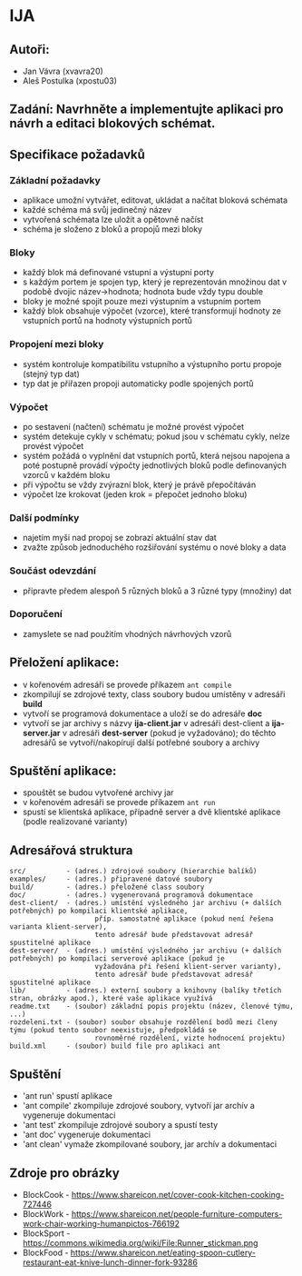 # IJA
## Autoři:
- Jan Vávra (xvavra20)
- Aleš Postulka (xpostu03)

## Zadání: Navrhněte a implementujte aplikaci pro návrh a editaci blokových schémat.

## Specifikace požadavků

### Základní požadavky
* aplikace umožní vytvářet, editovat, ukládat a načítat bloková schémata
* každé schéma má svůj jedinečný název
* vytvořená schémata lze uložit a opětovně načíst
* schéma je složeno z bloků a propojů mezi bloky
### Bloky
* každý blok má definované vstupní a výstupní porty
* s každým portem je spojen typ, který je reprezentován množinou dat v podobě dvojic název->hodnota; hodnota bude vždy typu double
* bloky je možné spojit pouze mezi výstupním a vstupním portem
* každý blok obsahuje výpočet (vzorce), které transformují hodnoty ze vstupních portů na hodnoty výstupních portů
### Propojení mezi bloky
* systém kontroluje kompatibilitu vstupního a výstupního portu propoje (stejný typ dat)
* typ dat je přiřazen propoji automaticky podle spojených portů
### Výpočet
* po sestavení (načtení) schématu je možné provést výpočet
* systém detekuje cykly v schématu; pokud jsou v schématu cykly, nelze provést výpočet
* systém požádá o vyplnění dat vstupních portů, která nejsou napojena a poté postupně provádí výpočty jednotlivých bloků podle definovaných vzorců v každém bloku
* při výpočtu se vždy zvýrazní blok, který je právě přepočítáván
* výpočet lze krokovat (jeden krok = přepočet jednoho bloku)
### Další podmínky
* najetím myši nad propoj se zobrazí aktuální stav dat
* zvažte způsob jednoduchého rozšiřování systému o nové bloky a data

### Součást odevzdání
* připravte předem alespoň 5 různých bloků a 3 různé typy (množiny) dat

### Doporučení
* zamyslete se nad použitím vhodných návrhových vzorů

## Přeložení aplikace:
* v kořenovém adresáři se provede příkazem ``ant compile``
* zkompilují se zdrojové texty, class soubory budou umístěny v adresáři **build**
* vytvoří se programová dokumentace a uloží se do adresáře **doc**
* vytvoří se jar archivy s názvy **ija-client.jar** v adresáři dest-client a **ija-server.jar** v adresáři **dest-server** (pokud je vyžadováno); do těchto adresářů se vytvoří/nakopírují další potřebné soubory a archivy

## Spuštění aplikace:
* spouštět se budou vytvořené archivy jar
* v kořenovém adresáři se provede příkazem ``ant run``
* spustí se klientská aplikace, případně server a dvě klientské aplikace (podle realizované varianty)

## Adresářová struktura
    src/          - (adres.) zdrojové soubory (hierarchie balíků)
    examples/     - (adres.) připravené datové soubory
    build/        - (adres.) přeložené class soubory
    doc/          - (adres.) vygenerovaná programová dokumentace
    dest-client/  - (adres.) umístění výsledného jar archivu (+ dalších potřebných) po kompilaci klientské aplikace, 
                         příp. samostatné aplikace (pokud není řešena varianta klient-server), 
                         tento adresář bude představovat adresář spustitelné aplikace
    dest-server/  - (adres.) umístění výsledného jar archivu (+ dalších potřebných) po kompilaci serverové aplikace (pokud je 
                         vyžadována při řešení klient-server varianty),
                         tento adresář bude představovat adresář spustitelné aplikace
    lib/          - (adres.) externí soubory a knihovny (balíky třetích stran, obrázky apod.), které vaše aplikace využívá
    readme.txt    - (soubor) základní popis projektu (název, členové týmu, ...)
    rozdeleni.txt - (soubor) soubor obsahuje rozdělení bodů mezi členy týmu (pokud tento soubor neexistuje, předpokládá se 
                         rovnoměrné rozdělení, vizte hodnocení projektu)
    build.xml     - (soubor) build file pro aplikaci ant

## Spuštění
 - 'ant run' spustí aplikace
 - 'ant compile' zkompiluje zdrojové soubory, vytvoří jar archív a vygeneruje dokumentaci
 - 'ant test' zkompiluje zdrojové soubory a spustí testy
 - 'ant doc' vygeneruje dokumentaci 
 - 'ant clean' vymaže zkompilované soubory, jar archív a dokumentaci

## Zdroje pro obrázky
 - BlockCook - https://www.shareicon.net/cover-cook-kitchen-cooking-727446
 - BlockWork - https://www.shareicon.net/people-furniture-computers-work-chair-working-humanpictos-766192
 - BlockSport - https://commons.wikimedia.org/wiki/File:Runner_stickman.png
 - BlockFood - https://www.shareicon.net/eating-spoon-cutlery-restaurant-eat-knive-lunch-dinner-fork-93286
